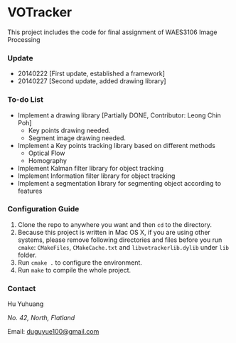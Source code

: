 VOTracker
=========

This project includes the code for final assignment of WAES3106 Image Processing

### Update ###

+ 20140222 [First update, established a framework]
+ 20140227 [Second update, added drawing library]

### To-do List ##

+ Implement a drawing library [Partially DONE, Contributor: Leong Chin Poh]
  - Key points drawing needed.
  - Segment image drawing needed.
+ Implement a Key points tracking library based on different methods
  - Optical Flow
  - Homography
+ Implement Kalman filter library for object tracking
+ Implement Information filter library for object tracking
+ Implement a segmentation library for segmenting object according to features

### Configuration Guide ###

1. Clone the repo to anywhere you want and then `cd` to the directory.
2. Because this project is written in Mac OS X, if you are using other systems, please remove following directories and files before you run `cmake`: `CMakeFiles`, `CMakeCache.txt` and `libvotrackerlib.dylib` under `lib` folder.
3. Run `cmake .` to configure the environment.
4. Run `make` to compile the whole project.

### Contact ###

Hu Yuhuang

_No. 42, North, Flatland_

Email: duguyue100@gmail.com
